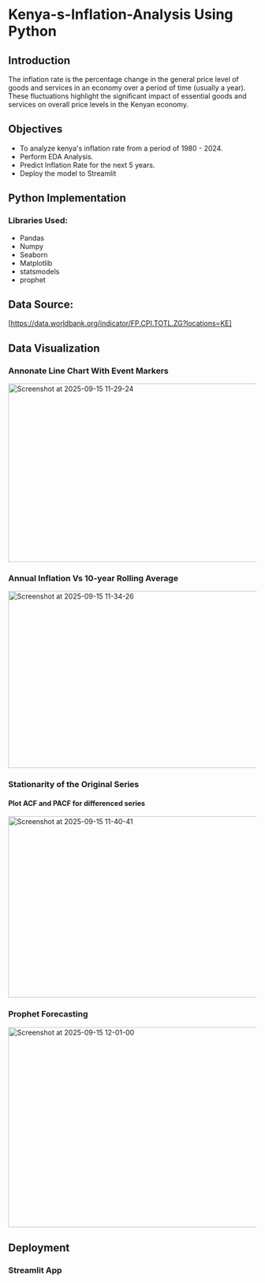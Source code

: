 # Kenya-s-Inflation-Analysis Using Python
## Introduction
The inflation rate is the percentage change in the general price level of goods and services in an economy over a period of time (usually a year). These fluctuations highlight the significant impact of essential goods and services on overall price levels in the Kenyan economy.
## Objectives
- To analyze kenya's inflation rate from a period of 1980 - 2024.
- Perform EDA Analysis.
- Predict Inflation Rate for the next 5 years.
- Deploy the model to Streamlit

## Python Implementation
### Libraries Used: 
- Pandas
- Numpy
- Seaborn
- Matplotlib
- statsmodels
- prophet

## Data Source: 
[https://data.worldbank.org/indicator/FP.CPI.TOTL.ZG?locations=KE]

## Data Visualization
### Annonate Line Chart With Event Markers
<img width="552" height="362" alt="Screenshot at 2025-09-15 11-29-24" src="https://github.com/user-attachments/assets/aabdc3c4-72da-458c-bc21-93694ece5d14" />


### Annual Inflation Vs 10-year Rolling Average
<img width="553" height="359" alt="Screenshot at 2025-09-15 11-34-26" src="https://github.com/user-attachments/assets/bf6980e4-b624-44b4-ac2d-306bd55bc858" />

### Stationarity of the Original Series

#### Plot ACF and PACF for differenced series
<img width="554" height="368" alt="Screenshot at 2025-09-15 11-40-41" src="https://github.com/user-attachments/assets/079bb0f8-9577-47b6-a8fa-55b60b06e35e" />

### Prophet Forecasting

<img width="910" height="406" alt="Screenshot at 2025-09-15 12-01-00" src="https://github.com/user-attachments/assets/128b2990-53bd-4218-9203-9d69efe7dec7" />

## Deployment

### Streamlit App

